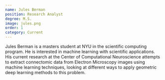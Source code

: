 ```yaml
---
name: Jules Berman
position: Research Analyst
degree: M.S.
image: jules.png
order: 1
category: Current
---
```

<!-- bio below -->
Jules Berman is a masters student at NYU in the scientific computing program. He is interested in machine learning with scientific applications. His current research at the Center of Computational Neuroscience attempts to extract connectomic data from Electron Microscopy images using machine learning techniques, looking at different ways to apply geometric deep learning methods to this problem.

